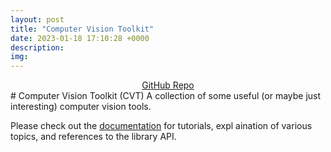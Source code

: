 ```yaml
---
layout: post
title: "Computer Vision Toolkit"
date: 2023-01-18 17:10:28 +0000
description:
img:
---
```

<center><a href="https://github.com/nburgdorfer/vision_toolkit" target="_blank" class="btn">GitHub Repo</a></center>
# Computer Vision Toolkit (CVT)
A collection of some useful (or maybe just interesting) computer vision tools.

 Please check out the [documentation](https://nburgdorfer.github.io/vision_toolkit) for tutorials, expl    aination of various topics, and references to the library API.